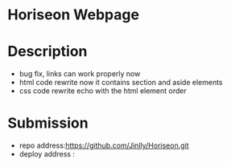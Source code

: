 # Horiseon Webpage
# Description
 - bug fix, links can work properly now
 - html code rewrite now it contains section and aside elements
 - css code rewrite echo with the html element order
# Submission
 - repo address:https://github.com/Jinlly/Horiseon.git
 - deploy address :
